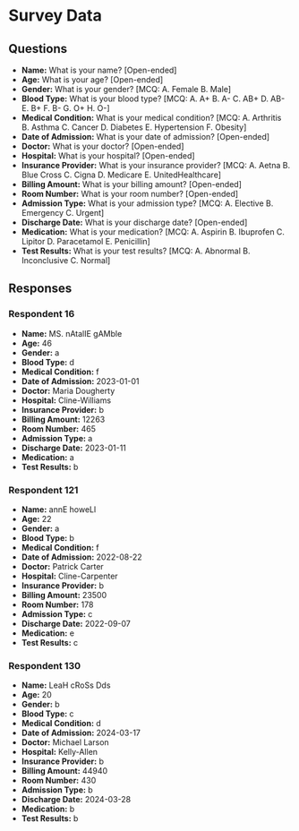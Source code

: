 # Survey Data

## Questions

- **Name:** What is your name? [Open-ended]
- **Age:** What is your age? [Open-ended]
- **Gender:** What is your gender? [MCQ: A. Female B. Male]
- **Blood Type:** What is your blood type? [MCQ: A. A+ B. A- C. AB+ D. AB- E. B+ F. B- G. O+ H. O-]
- **Medical Condition:** What is your medical condition? [MCQ: A. Arthritis B. Asthma C. Cancer D. Diabetes E. Hypertension F. Obesity]
- **Date of Admission:** What is your date of admission? [Open-ended]
- **Doctor:** What is your doctor? [Open-ended]
- **Hospital:** What is your hospital? [Open-ended]
- **Insurance Provider:** What is your insurance provider? [MCQ: A. Aetna B. Blue Cross C. Cigna D. Medicare E. UnitedHealthcare]
- **Billing Amount:** What is your billing amount? [Open-ended]
- **Room Number:** What is your room number? [Open-ended]
- **Admission Type:** What is your admission type? [MCQ: A. Elective B. Emergency C. Urgent]
- **Discharge Date:** What is your discharge date? [Open-ended]
- **Medication:** What is your medication? [MCQ: A. Aspirin B. Ibuprofen C. Lipitor D. Paracetamol E. Penicillin]
- **Test Results:** What is your test results? [MCQ: A. Abnormal B. Inconclusive C. Normal]

## Responses

### Respondent 16

- **Name:** MS. nAtalIE gAMble
- **Age:** 46
- **Gender:** a
- **Blood Type:** d
- **Medical Condition:** f
- **Date of Admission:** 2023-01-01
- **Doctor:** Maria Dougherty
- **Hospital:** Cline-Williams
- **Insurance Provider:** b
- **Billing Amount:** 12263
- **Room Number:** 465
- **Admission Type:** a
- **Discharge Date:** 2023-01-11
- **Medication:** a
- **Test Results:** b

### Respondent 121

- **Name:** annE howeLl
- **Age:** 22
- **Gender:** a
- **Blood Type:** b
- **Medical Condition:** f
- **Date of Admission:** 2022-08-22
- **Doctor:** Patrick Carter
- **Hospital:** Cline-Carpenter
- **Insurance Provider:** b
- **Billing Amount:** 23500
- **Room Number:** 178
- **Admission Type:** c
- **Discharge Date:** 2022-09-07
- **Medication:** e
- **Test Results:** c

### Respondent 130

- **Name:** LeaH cRoSs Dds
- **Age:** 20
- **Gender:** b
- **Blood Type:** c
- **Medical Condition:** d
- **Date of Admission:** 2024-03-17
- **Doctor:** Michael Larson
- **Hospital:** Kelly-Allen
- **Insurance Provider:** b
- **Billing Amount:** 44940
- **Room Number:** 430
- **Admission Type:** b
- **Discharge Date:** 2024-03-28
- **Medication:** b
- **Test Results:** b
